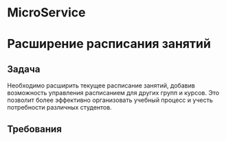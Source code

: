 # MicroService

# Расширение расписания занятий

## Задача

Необходимо расширить текущее расписание занятий, добавив возможность управления расписанием для других групп и курсов. Это позволит более эффективно организовать учебный процесс и учесть потребности различных студентов.

## Требования
